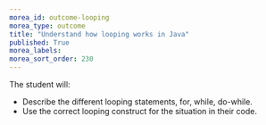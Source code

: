 ```yaml
---
morea_id: outcome-looping
morea_type: outcome
title: "Understand how looping works in Java"
published: True
morea_labels:
morea_sort_order: 230
---
```


The student will:

* Describe the different looping statements, for, while, do-while.
* Use the correct looping construct for the situation in their code.
